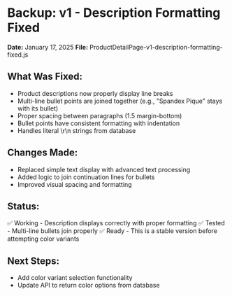 # Backup: v1 - Description Formatting Fixed
**Date:** January 17, 2025
**File:** ProductDetailPage-v1-description-formatting-fixed.js

## What Was Fixed:
- Product descriptions now properly display line breaks
- Multi-line bullet points are joined together (e.g., "Spandex Pique" stays with its bullet)
- Proper spacing between paragraphs (1.5 margin-bottom)
- Bullet points have consistent formatting with indentation
- Handles literal \r\n strings from database

## Changes Made:
- Replaced simple text display with advanced text processing
- Added logic to join continuation lines for bullets
- Improved visual spacing and formatting

## Status:
✅ Working - Description displays correctly with proper formatting
✅ Tested - Multi-line bullets join properly
✅ Ready - This is a stable version before attempting color variants

## Next Steps:
- Add color variant selection functionality
- Update API to return color options from database
